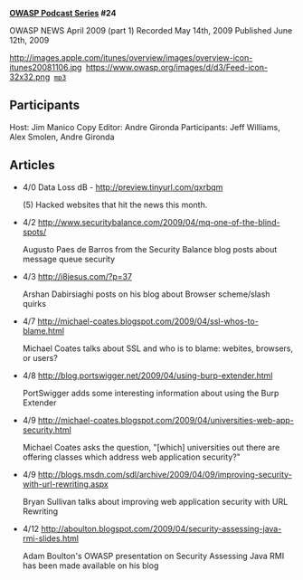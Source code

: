**[OWASP Podcast Series](OWASP_Podcast "wikilink") \#24**

OWASP NEWS April 2009 (part 1)
Recorded May 14th, 2009
Published June 12th, 2009

[<http://images.apple.com/itunes/overview/images/overview-icon-itunes20081106.jpg>](http://itunes.apple.com/WebObjects/MZStore.woa/wa/viewPodcast?id=300769012)` `[<https://www.owasp.org/images/d/d3/Feed-icon-32x32.png>](http://www.owasp.org/download/jmanico/podcast.xml)` `[`mp3`](http://www.owasp.org/download/jmanico/owasp_podcast_24.mp3)

## Participants

Host: Jim Manico
Copy Editor: Andre Gironda
Participants: Jeff Williams, Alex Smolen, Andre Gironda

## Articles

  - 4/0 Data Loss dB - <http://preview.tinyurl.com/qxrbqm>

    (5) Hacked websites that hit the news this month.
  - 4/2
    <http://www.securitybalance.com/2009/04/mq-one-of-the-blind-spots/>

    Augusto Paes de Barros from the Security Balance blog posts about
    message queue security
  - 4/3 <http://i8jesus.com/?p=37>

    Arshan Dabirsiaghi posts on his blog about Browser scheme/slash
    quirks
  - 4/7
    <http://michael-coates.blogspot.com/2009/04/ssl-whos-to-blame.html>

    Michael Coates talks about SSL and who is to blame: webites,
    browsers, or users?
  - 4/8 <http://blog.portswigger.net/2009/04/using-burp-extender.html>

    PortSwigger adds some interesting information about using the Burp
    Extender
  - 4/9
    <http://michael-coates.blogspot.com/2009/04/universities-web-app-security.html>

    Michael Coates asks the question, "\[which\] universities out there
    are offering classes which address web application security?"
  - 4/9
    <http://blogs.msdn.com/sdl/archive/2009/04/09/improving-security-with-url-rewriting.aspx>

    Bryan Sullivan talks about improving web application security with
    URL Rewriting
  - 4/12
    <http://aboulton.blogspot.com/2009/04/security-assessing-java-rmi-slides.html>

    Adam Boulton's OWASP presentation on Security Assessing Java RMI has
    been made available on his blog